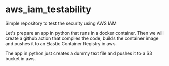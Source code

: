 # aws_iam_testability
Simple repository to test the security using AWS IAM

Let's prepare an app in python that runs in a docker container. 
Then we will create a github action that compiles the code, builds the container image and pushes it to an Elastic Container Registry in aws.

The app in python just creates a dummy text file and pushes it to a S3 bucket in aws.